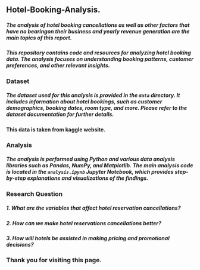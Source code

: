 ## Hotel-Booking-Analysis.

##### The analysis of hotel booking cancellations as well as other factors that have no bearingon their business and yearly revenue generation are the main topics of this report.


##### This repository contains code and resources for analyzing hotel booking data. The analysis focuses on understanding booking patterns, customer preferences, and other relevant insights.

### Dataset

##### The dataset used for this analysis is provided in the `data` directory. It includes information about hotel bookings, such as customer demographics, booking dates, room type, and more. Please refer to the dataset documentation for further details.
#### This data is taken from kaggle website.

### Analysis

##### The analysis is performed using Python and various data analysis libraries such as Pandas, NumPy, and Matplotlib. The main analysis code is located in the `analysis.ipynb` Jupyter Notebook, which provides step-by-step explanations and visualizations of the findings.

### Research Question
##### 1. What are the variables that affect hotel reservation cancellations?
##### 2. How can we make hotel reservations cancellations better?
##### 3. How will hotels be assisted in making pricing and promotional decisions?


### Thank you for visiting this page.
